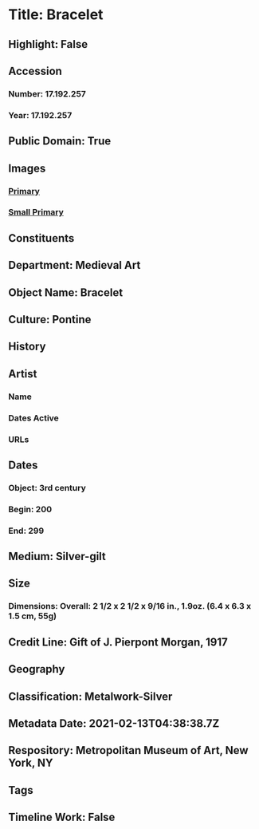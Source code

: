 # Title: Bracelet
## Highlight: False
## Accession
### Number: 17.192.257
### Year: 17.192.257
## Public Domain: True
## Images
### [Primary](https://images.metmuseum.org/CRDImages/md/original/sf17-192-257s1.jpg)
### [Small Primary](https://images.metmuseum.org/CRDImages/md/web-large/sf17-192-257s1.jpg)
## Constituents
## Department: Medieval Art
## Object Name: Bracelet
## Culture: Pontine
## History
## Artist
### Name
### Dates Active
### URLs
## Dates
### Object: 3rd century
### Begin: 200
### End: 299
## Medium: Silver-gilt
## Size
### Dimensions: Overall: 2 1/2 x 2 1/2 x 9/16 in., 1.9oz. (6.4 x 6.3 x 1.5 cm, 55g)
## Credit Line: Gift of J. Pierpont Morgan, 1917
## Geography
## Classification: Metalwork-Silver
## Metadata Date: 2021-02-13T04:38:38.7Z
## Respository: Metropolitan Museum of Art, New York, NY
## Tags
## Timeline Work: False
